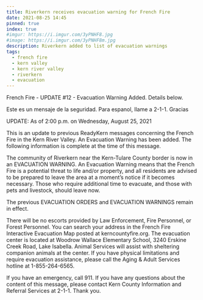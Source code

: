```yaml
---
title: Riverkern receives evacuation warning for French Fire
date: 2021-08-25 14:45
pinned: true
index: true
#imgur: https://i.imgur.com/3yPNHF8.jpg
#image: https://i.imgur.com/3yPNHF8m.jpg
description: Riverkern added to list of evacuation warnings
tags:
  - french fire
  - kern valley
  - kern river valley
  - riverkern
  - evacuation
---
```

French Fire - UPDATE #12 - Evacuation Warning Added. Details below.

Este es un mensaje de la seguridad. Para espanol, llame a 2-1-1. Gracias

UPDATE: As of 2:00 p.m. on Wednesday, August 25, 2021

This is an update to previous ReadyKern messages concerning the French Fire in the Kern River Valley. An Evacuation Warning has been added. The following information is complete at the time of this message.

The community of Riverkern near the Kern-Tulare County border is now in an EVACUATION WARNING.
An Evacuation Warning means that the French Fire is a potential threat to life and/or property, and all residents are advised to be prepared to leave the area at a moment’s notice if it becomes necessary. Those who require additional time to evacuate, and those with pets and livestock, should leave now.

The previous EVACUATION ORDERS and EVACUATION WARNINGS remain in effect.

There will be no escorts provided by Law Enforcement, Fire Personnel, or Forest Personnel.
You can search your address in the French Fire Interactive Evacuation Map posted at kerncountyfire.org.
The evacuation center is located at Woodrow Wallace Elementary School, 3240 Erskine Creek Road, Lake Isabella. Animal Services will assist with sheltering companion animals at the center.
If you have physical limitations and require evacuation assistance, please call the Aging & Adult Services hotline at 1-855-264-6565.

If you have an emergency, call 911. If you have any questions about the content of this message, please contact Kern County Information and Referral Services at 2-1-1. Thank you.
